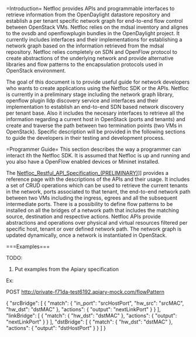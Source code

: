 =Introduction=
Netfloc provides APIs and programmable interfaces to retrieve information from the OpenDaylight datastore repository and establish a per tenant specific network graph for end-to-end flow control between OpenStack VMs. Netfloc relies on the mdsal inventory and alignes to the ovsdb and openflowplugin bundles in the OpenDaylight project. It currently includes interfaces and their implementations for establishing a network graph based on the information retrieved from the mdsal repository. Netfloc relies completely on SDN and OpenFlow protocol to create abstractions of the underlying network and provide alternative libraries and flow patterns to the encapsulation protocols used in OpenStack environment. 

The goal of this document is to provide useful guide for network developers who wants to create applications using the Netfloc SDK or the APIs. Netfloc is currently in a preliminary stage including the network graph library, openflow plugin lldp discovery service and interfaces and their implementation to establish an end-to-end SDN based network discovery per tenant base. Also it includes the necesary interfaces to retrieve all the information regarding a current host in OpenStack (ports and tenants) and create and traverse the path between two termination points (two VMs in OpenStack). Specific description will be provided in the following sections to guide the developers in their testing and development process.


=Programmer Guide=
This section describes the way a programmer can interact ith the Netfloc SDK. It is assumed that Netfloc is up and running and you also have a OpenFlow enabled devices or Mininet installed.

The [Netfloc_Restful_API_Specification_(PRELIMINARY)](./docs/netfloc_api_spec/netfloc.pdf)]] provides a reference page with the descriptions of the APIs and their usage. It includes a set of CRUD operations which 
can be used to retrieve the current tenants in the network, ports associated to that tenant, the end-to-end network path between two VMs including the ingress, egrees and all the subsequent intermediate ports. There is a possibility to define flow patterns to be installed on all the bridges of a network path that includes the matching source, destination and respective actions. Netfloc APIs provide abstractions and operations over physical and virtual resources filtered per specific host, tenant or over defined network path. The network graph is updated dynamically, once a network is instantiated in OpenStack. 



===Examples===

TODO: 

1. Put examples from the Apiary specification

Ex:

POST http://private-f71da-test6192.apiary-mock.com/flowPattern

{
    "srcBridge": [
        {
            "match": {
                "in_port": "srcHostPort",
                "hw_src": "srcMAC",
                "hw_dst": "dstMAC"
            },
            "actions": {
                "output": "nextLinkPort"
            }
        }
    ],
    "linkBridge": [
        {
            "match": {
                "hw_dst": "dstMAC"
            },
            "actions": {
                "output": "nextLinkPort"
            }
        }
    ],
    "dstBridge": [
        {
            "match": {
                "hw_dst": "dstMAC"
            },
            "actions": {
                "output": "dstHostPort"
            }
        }
    ]
}







